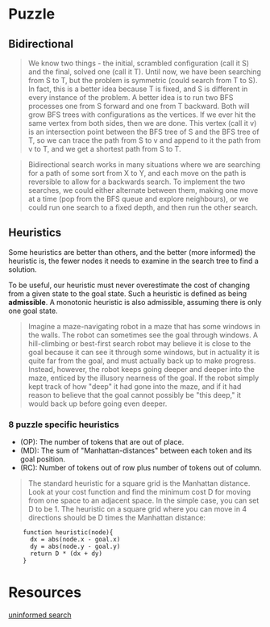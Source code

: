 # Puzzle 

## Bidirectional

>We know two things - the initial, scrambled configuration (call it S) and the final, solved one (call it T). Until now, we have been searching from S to T, but the problem is symmetric (could search from T to S). In fact, this is a better idea because T is fixed, and S is different in every instance of the problem.
>A better idea is to run two BFS processes ­ one from S forward and one from T backward. Both will grow BFS trees with configurations as the vertices. If we ever hit the same vertex from both sides, then we are done. This vertex (call it v) is an intersection point between the BFS tree of S and the BFS tree of T, so we can trace the path from S to v and append to it the path from v to T, and we get a shortest path from S to T.

>Bidirectional search works in many situations where we are searching for a path of some sort from X to Y, and each move on the path is reversible to allow for a backwards search. To implement the two searches, we could either alternate between them, making one move at a time (pop from the BFS queue and explore neighbours), or we could run one search to a fixed depth, and then run the other search.


## Heuristics

Some heuristics are better than others, and the better (more informed) the heuristic is, the fewer nodes it needs to examine in the search tree to find a solution.

To be useful, our heuristic must never overestimate the cost of changing from a given state to the goal state. Such a heuristic is defined as being **admissible**.
A monotonic heuristic is also admissible, assuming there is only one goal state.

>Imagine a maze-navigating robot in a maze that has some windows in the walls. The robot can sometimes see the goal through windows. A hill-climbing or best-first search robot may believe it is close to the goal because it can see it through some windows, but in actuality it is quite far from the goal, and must actually back up to make progress. Instead, however, the robot keeps going deeper and deeper into the maze, enticed by the illusory nearness of the goal.
>If the robot simply kept track of how "deep" it had gone into the maze, and if it had reason to believe that the goal cannot possibly be "this deep," it would back up before going even deeper.



### 8 puzzle specific heuristics

 - (OP): The number of tokens that are out of place.
 - (MD): The sum of "Manhattan-distances" between each token and its goal position.
 - (RC): Number of tokens out of row plus number of tokens out of column.

> The standard heuristic for a square grid is the Manhattan distance. Look at your cost function and find the minimum cost D for moving from one space to an adjacent space. In the simple case, you can set D to be 1. The heuristic on a square grid where you can move in 4 directions should be D times the Manhattan distance:

``` 
    function heuristic(node){
      dx = abs(node.x - goal.x)
      dy = abs(node.y - goal.y)
      return D * (dx + dy)
    }
```

# Resources

[uninformed search](http://cse3521.artifice.cc/uninformed-search.html)


